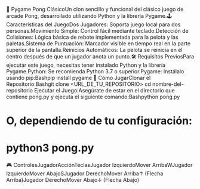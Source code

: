 🔴 Pygame Pong ClásicoUn clon sencillo y funcional del clásico juego de arcade Pong, desarrollado utilizando Python y la librería Pygame.🕹️ Características del JuegoDos Jugadores: Soporta juego local para dos personas.Movimiento Simple: Control fácil mediante teclado.Detección de Colisiones: Lógica básica de rebote implementada para la pelota y las paletas.Sistema de Puntuación: Marcador visible en tiempo real en la parte superior de la pantalla.Reinicios Automáticos: La pelota se reinicia en el centro después de que un jugador anota un punto.🛠️ Requisitos PreviosPara ejecutar este juego, necesitas tener instalado Python y la librería Pygame.Python: Se recomienda Python 3.7 o superior.Pygame: Instálalo usando pip:Bashpip install pygame
🚀 Cómo JugarClonar el Repositorio:Bashgit clone <URL_DE_TU_REPOSITORIO>
cd nombre-del-repositorio
Ejecutar el Juego:Asegúrate de estar en el directorio que contiene pong.py y ejecuta el siguiente comando:Bashpython pong.py
# O, dependiendo de tu configuración:
# python3 pong.py
🎮 ControlesJugadorAcciónTeclasJugador IzquierdoMover ArribaWJugador IzquierdoMover AbajoSJugador DerechoMover Arriba$\uparrow$ (Flecha Arriba)Jugador DerechoMover Abajo$\downarrow$ (Flecha Abajo)
